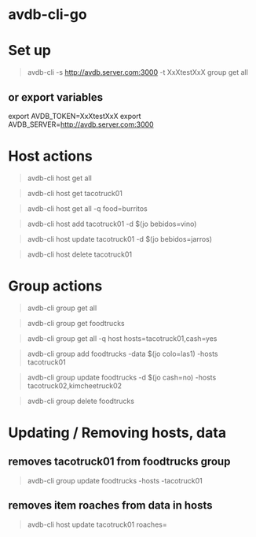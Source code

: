 # avdb-cli-go

# Set up 
> avdb-cli -s http://avdb.server.com:3000 -t XxXtestXxX group get all

## or export variables
export AVDB_TOKEN=XxXtestXxX
export AVDB_SERVER=http://avdb.server.com:3000


# Host actions
> avdb-cli host get all

> avdb-cli host get tacotruck01

> avdb-cli host get all -q food=burritos

> avdb-cli host add tacotruck01 -d $(jo bebidos=vino)

> avdb-cli host update tacotruck01 -d $(jo bebidos=jarros)

> avdb-cli host delete tacotruck01

# Group actions
> avdb-cli group get all

> avdb-cli group get foodtrucks

> avdb-cli group get all -q host hosts=tacotruck01,cash=yes

> avdb-cli group add foodtrucks -data $(jo colo=las1) -hosts tacotruck01

> avdb-cli group update foodtrucks -d $(jo cash=no) -hosts tacotruck02,kimcheetruck02

> avdb-cli group delete foodtrucks

# Updating / Removing hosts, data

## removes tacotruck01 from foodtrucks group
> avdb-cli group update foodtrucks -hosts -tacotruck01

## removes item roaches from data in hosts
> avdb-cli host update tacotruck01 roaches=
